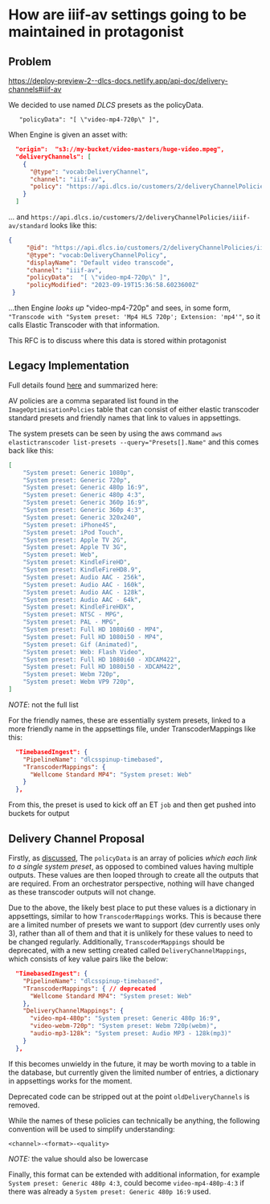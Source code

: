 # How are iiif-av settings going to be maintained in protagonist


## Problem

https://deploy-preview-2--dlcs-docs.netlify.app/api-doc/delivery-channels#iiif-av

We decided to use named _DLCS_ presets as the policyData.

```
   "policyData": "[ \"video-mp4-720p\" ]",
```

When Engine is given an asset with:

```json
  "origin":  "s3://my-bucket/video-masters/huge-video.mpeg",
  "deliveryChannels": [
    {
      "@type": "vocab:DeliveryChannel",
      "channel": "iiif-av",
      "policy": "https://api.dlcs.io/customers/2/deliveryChannelPolicies/iiif-av/standard"
    }
  ]
```

... and `https://api.dlcs.io/customers/2/deliveryChannelPolicies/iiif-av/standard` looks like this:

```json
{
     "@id": "https://api.dlcs.io/customers/2/deliveryChannelPolicies/iiif-av/standard",
     "@type": "vocab:DeliveryChannelPolicy",
     "displayName": "Default video transcode",
     "channel": "iiif-av",
     "policyData":  "[ \"video-mp4-720p\" ]",
     "policyModified": "2023-09-19T15:36:58.6023600Z"
 }
```

...then Engine _looks up_ "video-mp4-720p" and sees, in some form, `"Transcode with "System preset: 'Mp4 HLS 720p'; Extension: 'mp4'"`, so it calls Elastic Transcoder with that information.

This RFC is to discuss where this data is stored within protagonist

## Legacy Implementation

Full details found [here](https://github.com/dlcs/protagonist/issues/709) and summarized here:

AV policies are a comma separated list found in the `ImageOptimisationPolcies` table that can consist of either elastic transcoder standard presets and friendly names that link to values in appsettings.

The system presets can be seen by using the aws command `aws elastictranscoder list-presets --query="Presets[].Name"` and this comes back like this:

```json
[
    "System preset: Generic 1080p",
    "System preset: Generic 720p",
    "System preset: Generic 480p 16:9",
    "System preset: Generic 480p 4:3",
    "System preset: Generic 360p 16:9",
    "System preset: Generic 360p 4:3",
    "System preset: Generic 320x240",
    "System preset: iPhone4S",
    "System preset: iPod Touch",
    "System preset: Apple TV 2G",
    "System preset: Apple TV 3G",
    "System preset: Web",
    "System preset: KindleFireHD",
    "System preset: KindleFireHD8.9",
    "System preset: Audio AAC - 256k",
    "System preset: Audio AAC - 160k",
    "System preset: Audio AAC - 128k",
    "System preset: Audio AAC - 64k",
    "System preset: KindleFireHDX",
    "System preset: NTSC - MPG",
    "System preset: PAL - MPG",
    "System preset: Full HD 1080i60 - MP4",
    "System preset: Full HD 1080i50 - MP4",
    "System preset: Gif (Animated)",
    "System preset: Web: Flash Video",
    "System preset: Full HD 1080i60 - XDCAM422",
    "System preset: Full HD 1080i50 - XDCAM422",
    "System preset: Webm 720p",
    "System preset: Webm VP9 720p",
]
```

_NOTE_: not the full list

For the friendly names, these are essentially system presets, linked to a more friendly name in the appsettings file, under TranscoderMappings like this:

``` json
  "TimebasedIngest": {
    "PipelineName": "dlcsspinup-timebased",
    "TranscoderMappings": {
      "Wellcome Standard MP4": "System preset: Web"
    }
  },
```

From this, the preset is used to kick off an ET `job` and then get pushed into buckets for output

## Delivery Channel Proposal

Firstly, as [discussed](https://github.com/dlcs/protagonist/issues/709), The `policyData` is an array of policies *which each link to a single system preset*, as opposed to combined values having multiple outputs.  These values are then looped through to create all the outputs that are required.  From an orchestrator perspective, nothing will have changed as these transcoder outputs will not change.

Due to the above, the likely best place to put these values is a dictionary in appsettings, similar to how `TranscoderMappings` works.  This is because there are a limited number of presets we want to support (dev currently uses only 3), rather than all of them and that it is unlikely for these values to need to be changed regularly.  Additionally, `TranscoderMappings` should be deprecated, with a new setting created called `DeliveryChannelMappings`, which consists of key value pairs like the below:

```json
  "TimebasedIngest": {
    "PipelineName": "dlcsspinup-timebased",
    "TranscoderMappings": { // deprecated
      "Wellcome Standard MP4": "System preset: Web"
    }, 
    "DeliveryChannelMappings": {
      "video-mp4-480p": "System preset: Generic 480p 16:9",
      "video-webm-720p": "System preset: Webm 720p(webm)",
      "audio-mp3-128k": "System preset: Audio MP3 - 128k(mp3)"
    }
  },
```

If this becomes unwieldy in the future, it may be worth moving to a table in the database, but currently given the limited number of entries, a dictionary in appsettings works for the moment.

Deprecated code can be stripped out at the point `oldDeliveryChannels` is removed.

While the names of these policies can technically be anything, the following convention will be used to simplify understanding:

```
<channel>-<format>-<quality>
```
_NOTE:_ the value should also be lowercase

Finally, this format can be extended with additional information, for example `System preset: Generic 480p 4:3`, could become `video-mp4-480p-4:3` if there was already a `System preset: Generic 480p 16:9` used.
